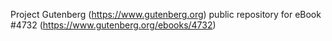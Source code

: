 Project Gutenberg (https://www.gutenberg.org) public repository for eBook #4732 (https://www.gutenberg.org/ebooks/4732)